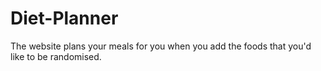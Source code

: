 # Diet-Planner
 The website plans your meals for you when you add the foods that you'd like to be randomised.
